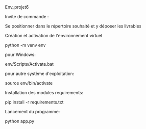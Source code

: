 Env_projet6

Invite de commande :

Se positionner dans le répertoire souhaité et y déposer les livrables

Création et activation de l'environnement virtuel

python -m venv env

pour Windows:

env/Scripts/Activate.bat

pour autre système d'exploitation:

source env/bin/activate

Installation des modules requirements:

pip install -r requirements.txt

Lancement du programme:

python app.py
